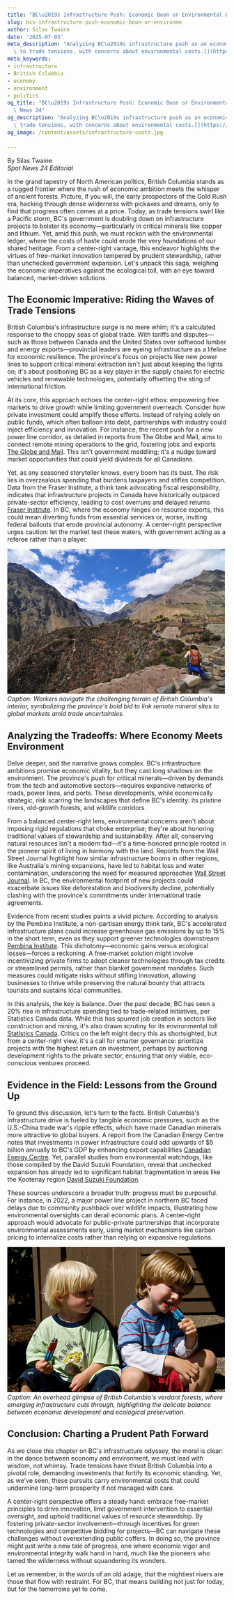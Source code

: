 ```yaml
---
title: "BC\u2019s Infrastructure Push: Economic Boon or Environmental Bust?"
slug: bcs-infrastructure-push-economic-boon-or-environme
author: Silas Twaine
date: '2025-07-03'
meta_description: "Analyzing BC\u2019s infrastructure push as an economic response\
  \ to trade tensions, with concerns about environmental costs.[](https://theglobeandmail.com/canada/article-new-power-line-bc-critical-minerals)"
meta_keywords:
- infrastructure
- British Columbia
- economy
- environment
- politics
og_title: "BC\u2019s Infrastructure Push: Economic Boon or Environmental Bust? - Spot\
  \ News 24"
og_description: "Analyzing BC\u2019s infrastructure push as an economic response to\
  \ trade tensions, with concerns about environmental costs.[](https://theglobeandmail.com/canada/article-new-power-line-bc-critical-minerals)"
og_image: /content/assets/infrastructure-costs.jpg

---
```

<!--# BC's Infrastructure Push: A Tale of Trade Winds and Timeless Lands -->
By Silas Twaine  
*Spot News 24 Editorial*

In the grand tapestry of North American politics, British Columbia stands as a rugged frontier where the rush of economic ambition meets the whisper of ancient forests. Picture, if you will, the early prospectors of the Gold Rush era, hacking through dense wilderness with pickaxes and dreams, only to find that progress often comes at a price. Today, as trade tensions swirl like a Pacific storm, BC's government is doubling down on infrastructure projects to bolster its economy—particularly in critical minerals like copper and lithium. Yet, amid this push, we must reckon with the environmental ledger, where the costs of haste could erode the very foundations of our shared heritage. From a center-right vantage, this endeavor highlights the virtues of free-market innovation tempered by prudent stewardship, rather than unchecked government expansion. Let's unpack this saga, weighing the economic imperatives against the ecological toll, with an eye toward balanced, market-driven solutions.

## The Economic Imperative: Riding the Waves of Trade Tensions

British Columbia's infrastructure surge is no mere whim; it's a calculated response to the choppy seas of global trade. With tariffs and disputes—such as those between Canada and the United States over softwood lumber and energy exports—provincial leaders are eyeing infrastructure as a lifeline for economic resilience. The province's focus on projects like new power lines to support critical mineral extraction isn't just about keeping the lights on; it's about positioning BC as a key player in the supply chains for electric vehicles and renewable technologies, potentially offsetting the sting of international friction.

At its core, this approach echoes the center-right ethos: empowering free markets to drive growth while limiting government overreach. Consider how private investment could amplify these efforts. Instead of relying solely on public funds, which often balloon into debt, partnerships with industry could inject efficiency and innovation. For instance, the recent push for a new power line corridor, as detailed in reports from The Globe and Mail, aims to connect remote mining operations to the grid, fostering jobs and exports [The Globe and Mail](https://theglobeandmail.com/canada/article-new-power-line-bc-critical-minerals). This isn't government meddling; it's a nudge toward market opportunities that could yield dividends for all Canadians.

Yet, as any seasoned storyteller knows, every boom has its bust. The risk lies in overzealous spending that burdens taxpayers and stifles competition. Data from the Fraser Institute, a think tank advocating fiscal responsibility, indicates that infrastructure projects in Canada have historically outpaced private-sector efficiency, leading to cost overruns and delayed returns [Fraser Institute](https://fraserinstitute.org/studies/infrastructure-investment-canada). In BC, where the economy hinges on resource exports, this could mean diverting funds from essential services or, worse, inviting federal bailouts that erode provincial autonomy. A center-right perspective urges caution: let the market test these waters, with government acting as a referee rather than a player.

![Construction crews building a new power line through BC's mountainous landscape](/content/assets/bc-power-line-mountains.jpg)  
*Caption: Workers navigate the challenging terrain of British Columbia's interior, symbolizing the province's bold bid to link remote mineral sites to global markets amid trade uncertainties.*

## Analyzing the Tradeoffs: Where Economy Meets Environment

Delve deeper, and the narrative grows complex. BC's infrastructure ambitions promise economic vitality, but they cast long shadows on the environment. The province's push for critical minerals—driven by demands from the tech and automotive sectors—requires expansive networks of roads, power lines, and ports. These developments, while economically strategic, risk scarring the landscapes that define BC's identity: its pristine rivers, old-growth forests, and wildlife corridors.

From a balanced center-right lens, environmental concerns aren't about imposing rigid regulations that choke enterprise; they're about honoring traditional values of stewardship and sustainability. After all, conserving natural resources isn't a modern fad—it's a time-honored principle rooted in the pioneer spirit of living in harmony with the land. Reports from the Wall Street Journal highlight how similar infrastructure booms in other regions, like Australia's mining expansions, have led to habitat loss and water contamination, underscoring the need for measured approaches [Wall Street Journal](https://wsj.com/articles/global-infrastructure-environmental-costs). In BC, the environmental footprint of new projects could exacerbate issues like deforestation and biodiversity decline, potentially clashing with the province's commitments under international trade agreements.

Evidence from recent studies paints a vivid picture. According to analysis by the Pembina Institute, a non-partisan energy think tank, BC's accelerated infrastructure plans could increase greenhouse gas emissions by up to 15% in the short term, even as they support greener technologies downstream [Pembina Institute](https://pembina.org/reports/bc-infrastructure-emissions-analysis). This dichotomy—economic gains versus ecological losses—forces a reckoning. A free-market solution might involve incentivizing private firms to adopt cleaner technologies through tax credits or streamlined permits, rather than blanket government mandates. Such measures could mitigate risks without stifling innovation, allowing businesses to thrive while preserving the natural bounty that attracts tourists and sustains local communities.

In this analysis, the key is balance. Over the past decade, BC has seen a 20% rise in infrastructure spending tied to trade-related initiatives, per Statistics Canada data. While this has spurred job creation in sectors like construction and mining, it's also drawn scrutiny for its environmental toll [Statistics Canada](https://www150.statcan.gc.ca/n1/pub/11-516-x/sectionb/B002000-eng.htm). Critics on the left might decry this as shortsighted, but from a center-right view, it's a call for smarter governance: prioritize projects with the highest return on investment, perhaps by auctioning development rights to the private sector, ensuring that only viable, eco-conscious ventures proceed.

## Evidence in the Field: Lessons from the Ground Up

To ground this discussion, let's turn to the facts. British Columbia's infrastructure drive is fueled by tangible economic pressures, such as the U.S.-China trade war's ripple effects, which have made Canadian minerals more attractive to global buyers. A report from the Canadian Energy Centre notes that investments in power infrastructure could add upwards of $5 billion annually to BC's GDP by enhancing export capabilities [Canadian Energy Centre](https://www.canadianenergycentre.ca/reports/bc-infrastructure-economic-impact). Yet, parallel studies from environmental watchdogs, like those compiled by the David Suzuki Foundation, reveal that unchecked expansion has already led to significant habitat fragmentation in areas like the Kootenay region [David Suzuki Foundation](https://davidsuzuki.org/stories/bc-environmental-impact-infrastructure/).

These sources underscore a broader truth: progress must be purposeful. For instance, in 2022, a major power line project in northern BC faced delays due to community pushback over wildlife impacts, illustrating how environmental oversights can derail economic plans. A center-right approach would advocate for public-private partnerships that incorporate environmental assessments early, using market mechanisms like carbon pricing to internalize costs rather than relying on expansive regulations.

![Aerial view of a BC forest intersected by new infrastructure pathways](/content/assets/bc-forest-infrastructure-path.jpg)  
*Caption: An overhead glimpse of British Columbia's verdant forests, where emerging infrastructure cuts through, highlighting the delicate balance between economic development and ecological preservation.*

## Conclusion: Charting a Prudent Path Forward

As we close this chapter on BC's infrastructure odyssey, the moral is clear: in the dance between economy and environment, we must lead with wisdom, not whimsy. Trade tensions have thrust British Columbia into a pivotal role, demanding investments that fortify its economic standing. Yet, as we've seen, these pursuits carry environmental costs that could undermine long-term prosperity if not managed with care.

A center-right perspective offers a steady hand: embrace free-market principles to drive innovation, limit government intervention to essential oversight, and uphold traditional values of resource stewardship. By fostering private-sector involvement—through incentives for green technologies and competitive bidding for projects—BC can navigate these challenges without overextending public coffers. In doing so, the province might just write a new tale of progress, one where economic vigor and environmental integrity walk hand in hand, much like the pioneers who tamed the wilderness without squandering its wonders.

Let us remember, in the words of an old adage, that the mightiest rivers are those that flow with restraint. For BC, that means building not just for today, but for the tomorrows yet to come.


